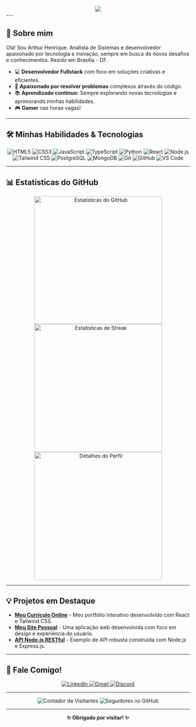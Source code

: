 <div align="center">
  <img src="https://media0.giphy.com/media/v1.Y2lkPTc5MGI3NjExNXI3djgycmsxcXNxejRsYjk2eXZmeXlpazZ2ejI5eTZqNmpzY2R2ZyZlcD12MV9pbnRlcm5hbF9naWZfYnlfaWQmY3Q9Zw/H03PuVdwREB21ANkLX/giphy.gif" />
</div>
---

## 🚀 Sobre mim

Olá! Sou Arthur Henrique. Analista de Sistemas e desenvolvedor apaixonado por tecnologia e inovação, sempre em busca de novos desafios e conhecimentos. Resido em Brasília - DF.

-   💻 **Desenvolvedor Fullstack** com foco em soluções criativas e eficientes.
-   🧩 **Apaixonado por resolver problemas** complexos através do código.
-   📚 **Aprendizado contínuo:** Sempre explorando novas tecnologias e aprimorando minhas habilidades.
-   🎮 **Gamer** nas horas vagas!

---

## 🛠️ Minhas Habilidades & Tecnologias

<p align="center">
  <img src="https://img.shields.io/badge/HTML5-E34F26?style=for-the-badge&logo=html5&logoColor=fff" alt="HTML5" />
  <img src="https://img.shields.io/badge/CSS-1572B6?style=for-the-badge&logo=css3&logoColor=fff" alt="CSS3" />
  <img src="https://img.shields.io/badge/JavaScript-F7DF1E?style=for-the-badge&logo=javascript&logoColor=222" alt="JavaScript" />
  <img src="https://img.shields.io/badge/TypeScript-3178C6?style=for-the-badge&logo=typescript&logoColor=fff" alt="TypeScript" />
  <img src="https://img.shields.io/badge/Python-3776AB?style=for-the-badge&logo=python&logoColor=fff" alt="Python" />
  <img src="https://img.shields.io/badge/React-61DAFB?style=for-the-badge&logo=react&logoColor=222" alt="React" />
  <img src="https://img.shields.io/badge/Node.js-339933?style=for-the-badge&logo=node.js&logoColor=fff" alt="Node.js" />
   <br>
  <img src="https://img.shields.io/badge/Tailwind_CSS-38B2AC?style=for-the-badge&logo=tailwind-css&logoColor=white" alt="Tailwind CSS" />
  <img src="https://img.shields.io/badge/PostgreSQL-316192?style=for-the-badge&logo=postgresql&logoColor=white" alt="PostgreSQL" />
  <img src="https://img.shields.io/badge/MongoDB-47A248?style=for-the-badge&logo=mongodb&logoColor=white" alt="MongoDB" />
  <img src="https://img.shields.io/badge/Git-F05032?style=for-the-badge&logo=git&logoColor=white" alt="Git" />
  <img src="https://img.shields.io/badge/GitHub-100000?style=for-the-badge&logo=github&logoColor=white" alt="GitHub" />
  <img src="https://img.shields.io/badge/VS_Code-007ACC?style=for-the-badge&logo=visual-studio-code&logoColor=white" alt="VS Code" />
</p>

---

## 📊 Estatísticas do GitHub

<div align="center">
  <a href="https://github.com/SeuPesadel00">
    <img src="https://github-readme-stats.vercel.app/api?username=SeuPesadel00&show_icons=true&theme=dark&hide_border=true&count_private=true&line_height=25" alt="Estatísticas do GitHub" width="350px" />
  </a>
  <a href="https://github.com/SeuPesadel00">
    <img src="https://github-readme-streak-stats.herokuapp.com/?user=SeuPesadel00&theme=dark&hide_border=true" alt="Estatísticas de Streak" width="350px" />
  </a>
  <a href="https://github.com/SeuPesadel00">
    <img src="https://github-profile-summary-cards.vercel.app/api/cards/profile-details?username=SeuPesadel00&theme=dark&hide_border=true" alt="Detalhes do Perfil" width="350px" />
  </a>
</div>

---

## 💡 Projetos em Destaque

* **[Meu Currículo Online](https://webcurriculoo.netlify.app/#)** - Meu portfólio interativo desenvolvido com React e Tailwind CSS.
* **[Meu Site Pessoal](https://capitaldaarknew.netlify.app/login)** - Uma aplicação web desenvolvida com foco em design e experiência do usuário.
* **[API Node.js RESTful](https://github.com/SeuPesadel00/api-node)** - Exemplo de API robusta construída com Node.js e Express.js.

---

## 💬 Fale Comigo!

<p align="center">
  <a href="https://www.linkedin.com/in/arthur-henriquee/" target="_blank">
    <img src="https://img.shields.io/badge/-LinkedIn-0077b5?style=for-the-badge&logo=Linkedin&logoColor=white" alt="LinkedIn" />
  </a>
  <a href="mailto:arthur.hhee@gmail.com" target="_blank">
    <img src="https://img.shields.io/badge/-Gmail-c14438?style=for-the-badge&logo=Gmail&logoColor=white" alt="Gmail" />
  </a>
  <a href="https://discord.com/channels/@me" target="_blank">
    <img src="https://img.shields.io/badge/-Discord-5865F2?style=for-the-badge&logo=discord&logoColor=white" alt="Discord" />
  </a>
</p>

---

<div align="center">
  <img src="https://visitor-badge.laobi.icu/badge?page_id=SeuPesadel00" alt="Contador de Visitantes" />
  <img src="https://img.shields.io/github/followers/SeuPesadel00?label=Seguidores&style=social" alt="Seguidores no GitHub" />
</div>

---

<p align="center">
  <b>✨ Obrigado por visitar! ✨</b>
</p>
